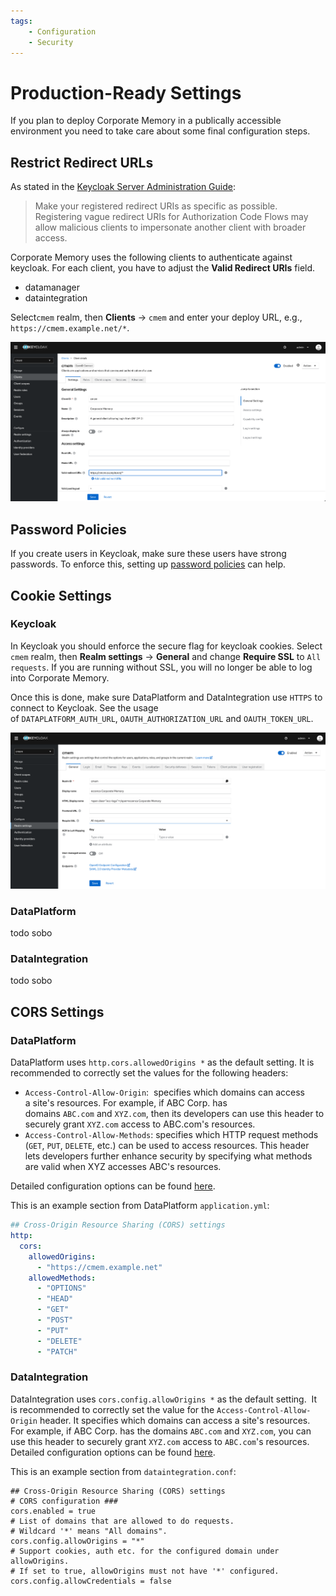 ```yaml
---
tags:
    - Configuration
    - Security
---
```

# Production-Ready Settings

If you plan to deploy Corporate Memory in a publically accessible environment you need to take care about some final configuration steps.

## Restrict Redirect URLs

As stated in the [Keycloak Server Administration Guide](https://www.keycloak.org/docs/latest/server_admin/index.html#unspecific-redirect-uris_server_administration_guide):

> Make your registered redirect URIs as specific as possible. Registering vague redirect URIs for Authorization Code Flows may allow malicious clients to impersonate another client with broader access.

Corporate Memory uses the following clients to authenticate against keycloak.
For each client, you have to adjust the **Valid Redirect URIs** field.

- datamanager
- dataintegration

Select`cmem` realm, then **Clients** → `cmem` and enter your deploy URL, e.g., `https://cmem.example.net/*`.

![Keycloak: Client Settings: Valid Redirect URLs](23-1-keycloak-client-settings.png)

## Password Policies

If you create users in Keycloak, make sure these users have strong passwords.
To enforce this, setting up [password policies](https://www.keycloak.org/docs/latest/server_admin/index.html#_password-policies) can help.

## Cookie Settings

### Keycloak

In Keycloak you should enforce the secure flag for keycloak cookies.
Select `cmem` realm, then **Realm settings** → **General** and change **Require SSL** to `All requests`.
If you are running without SSL, you will no longer be able to log into Corporate Memory.

Once this is done, make sure DataPlatform and DataIntegration use `HTTPS` to connect to Keycloak.
See the usage of `DATAPLATFORM_AUTH_URL`, `OAUTH_AUTHORIZATION_URL` and `OAUTH_TOKEN_URL`.

![Keycloak: Client Settings](23-1-keycloak-realm-settings.png)

### DataPlatform

todo sobo

### DataIntegration

todo sobo


## CORS Settings

### DataPlatform

DataPlatform uses `http.cors.allowedOrigins *` as the default setting.
It is recommended to correctly set the values for the following headers:

- `Access-Control-Allow-Origin`:  specifies which domains can access a site's resources. For example, if ABC Corp. has domains `ABC.com` and `XYZ.com`, then its developers can use this header to securely grant `XYZ.com` access to ABC.com's resources.
- `Access-Control-Allow-Methods`: specifies which HTTP request methods (`GET`, `PUT`, `DELETE`, etc.) can be used to access resources. This header lets developers further enhance security by specifying what methods are valid when XYZ accesses ABC's resources.

Detailed configuration options can be found [here](./../dataplatform/index.md).

This is an example section from DataPlatform `application.yml`:

```yaml
## Cross-Origin Resource Sharing (CORS) settings
http:
  cors:
    allowedOrigins:
      - "https://cmem.example.net"
    allowedMethods:
      - "OPTIONS"
      - "HEAD"
      - "GET"
      - "POST"
      - "PUT"
      - "DELETE"
      - "PATCH"
```

### DataIntegration

DataIntegration uses `cors.config.allowOrigins *` as the default setting. 
It is recommended to correctly set the value for the `Access-Control-Allow-Origin` header.
It specifies which domains can access a site's resources.
For example, if ABC Corp. has the domains `ABC.com` and `XYZ.com`, you can use this header to securely grant `XYZ.com` access to `ABC.com`'s resources.
Detailed configuration options can be found [here](./../dataintegration/index.md).

This is an example section from `dataintegration.conf`:

```text
## Cross-Origin Resource Sharing (CORS) settings
# CORS configuration ###
cors.enabled = true
# List of domains that are allowed to do requests.
# Wildcard '*' means "All domains".
cors.config.allowOrigins = "*"
# Support cookies, auth etc. for the configured domain under allowOrigins.
# If set to true, allowOrigins must not have '*' configured.
cors.config.allowCredentials = false
```

